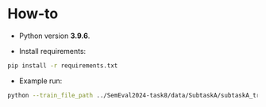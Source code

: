 # How-to

* Python version **3.9.6**.

* Install requirements:
```sh
pip install -r requirements.txt
```

* Example run:

```sh
python --train_file_path ../SemEval2024-task8/data/SubtaskA/subtaskA_train_multilingual.jsonl --test_file_path ../SemEval2024-task8/data/SubtaskA/subtaskA_dev_multilingual.jsonl --prediction_file_pat task_a_multi_out --subtask A --tags task_a_multi -data_size 100
```
